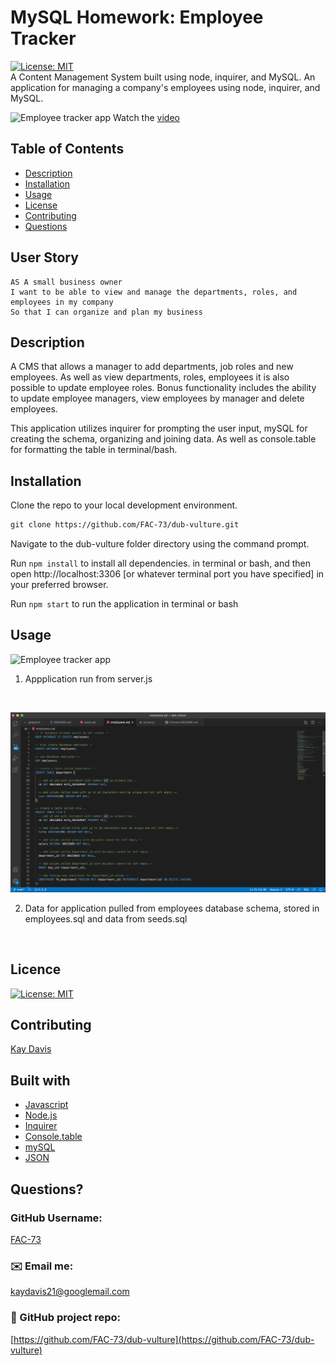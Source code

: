 # MySQL Homework: Employee Tracker
[![License: MIT](https://img.shields.io/badge/License-MIT-yellow.svg)](https://opensource.org/licenses/MIT)
<br>
A Content Management System built using node, inquirer, and MySQL. An application for managing a company's employees using node, inquirer, and MySQL.
<br />

![Employee tracker app](https://github.com/FAC-73/dub-vulture/blob/main/assets/screenRecord.png?raw=true)
Watch the [video](https://github.com/FAC-73/dub-vulture/raw/main/assets/application_video.mov)
<br />

## Table of Contents
- [Description](#description)
- [Installation](#installation)
- [Usage](#usage)
- [License](#license)
- [Contributing](#contributing)
- [Questions](#questions)


## User Story

```
AS A small business owner
I want to be able to view and manage the departments, roles, and employees in my company
So that I can organize and plan my business
```
  
## Description

A CMS that allows a manager to add departments, job roles and new employees. As well as view departments, roles, employees it is also possible to update employee roles. Bonus functionality includes the ability to update employee managers, view employees by manager and delete employees. <br>

This application utilizes inquirer for prompting the user input, mySQL for creating the schema, organizing and joining data. As well as console.table for formatting the table in terminal/bash. 

## Installation
Clone the repo to your local development environment.

```md
git clone https://github.com/FAC-73/dub-vulture.git
```
Navigate to the dub-vulture folder directory using the command prompt.

Run `npm install` to install all dependencies. in terminal or bash, and then open http://localhost:3306 [or whatever terminal port you have specified] in your preferred browser. 

Run `npm start` to run the application in terminal or bash 

## Usage

![Employee tracker app](https://github.com/FAC-73/dub-vulture/blob/main/assets/screenRecord.png?raw=true)
<br />
1. Appplication run from server.js
<br />

![schema](https://github.com/FAC-73/dub-vulture/blob/main/assets/database.png?raw=true)
<br />

2. Data for application pulled from employees database schema, stored in employees.sql and data from seeds.sql
<br />

## Licence
[![License: MIT](https://img.shields.io/badge/License-MIT-yellow.svg)](https://opensource.org/licenses/MIT)
<br />

## Contributing
[Kay Davis](https://github.com/FAC-73)
<br />

## Built with
- [Javascript](https://www.w3schools.com/jsref/default.asp)
- [Node.js](https://nodejs.org/en/)
- [Inquirer](https://www.npmjs.com/package/inquirer/v/0.2.3)
- [Console.table](https://www.npmjs.com/package/console.table)
- [mySQL](https://www.mysql.com/)
- [JSON](https://www.json.org/json-en.html)

## Questions?

### GitHub Username:
[FAC-73](https://github.com/FAC-73)

###  ✉️ Email me:
[kaydavis21@googlemail.com](mailto:kaydavis21@googlemail.com)

### 📁 GitHub project repo:
[https://github.com/FAC-73/dub-vulture](https://github.com/FAC-73/dub-vulture)
